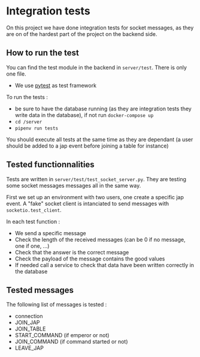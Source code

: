 # Integration tests
On this project we have done integration tests for socket messages, as they are on of the hardest part of the project on the backend side.

## How to run the test
You can find the test module in the backend in `server/test`. There is only one file.

- We use [pytest](https://docs.pytest.org/en/latest/) as test framework

To run the tests :
- be sure to have the database running (as they are integration tests they write data in the database), if not run `docker-compose up`
- `cd /server`
- `pipenv run tests`

You should execute all tests at the same time as they are dependant (a user should be added to a jap event before joining a table for instance)

## Tested functionnalities

Tests are written in `server/test/test_socket_server.py`. They are testing some socket messages messages all in the same way.

First we set up an environment with two users, one create a specific jap event. A "fake" socket client is intanciated to send messages with `socketio.test_client`.

In each test function :
- We send a specific message
- Check the length of the received messages (can be 0 if no message, one if one, ...)
- Check that the answer is the correct message
- Check the payload of the message contains the good values
- If needed call a service to check that data have been written correctly in the database

## Tested messages

The following list of messages is tested :
- connection
- JOIN_JAP
- JOIN_TABLE
- START_COMMAND (if emperor or not)
- JOIN_COMMAND (if command started or not)
- LEAVE_JAP